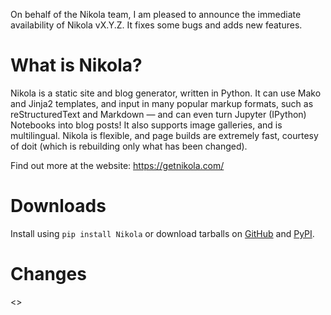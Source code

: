 On behalf of the Nikola team, I am pleased to announce the immediate availability of Nikola vX.Y.Z. It fixes some bugs and adds new features.

What is Nikola?
===============

Nikola is a static site and blog generator, written in Python.
It can use Mako and Jinja2 templates, and input in many popular markup formats, such as reStructuredText and Markdown — and can even turn Jupyter (IPython) Notebooks into blog posts! It also supports image galleries, and is multilingual. Nikola is flexible, and page builds are extremely fast, courtesy of doit (which is rebuilding only what has been changed).

Find out more at the website: <https://getnikola.com/>

Downloads
=========

Install using `pip install Nikola` or download tarballs on [GitHub][] and [PyPI][].

[GitHub]: https://github.com/getnikola/nikola/releases/tag/vX.Y.Z
[PyPI]: https://pypi.python.org/pypi/Nikola/X.Y.Z

Changes
=======

<<INSERT CHANGELOG HERE>>
